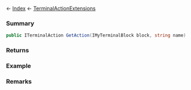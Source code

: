 ← [Index](Api-Index) ← [TerminalActionExtensions](Sandbox.Game.Gui.TerminalActionExtensions)

### Summary

```csharp
public ITerminalAction GetAction(IMyTerminalBlock block, string name)
```

### Returns

### Example

### Remarks

